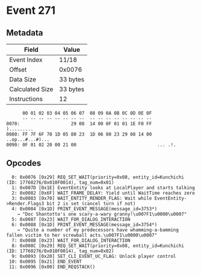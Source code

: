 # Event 271

## Metadata

| Field           | Value    |
|-----------------|----------|
| Event Index     | 11/18    |
| Offset          | 0x0076   |
| Data Size       | 33 bytes |
| Calculated Size | 33 bytes |
| Instructions    | 12       |

```
      00 01 02 03 04 05 06 07  08 09 0A 0B 0C 0D 0E 0F
      -- -- -- -- -- -- -- --  -- -- -- -- -- -- -- --
0070:                   29 08  14 00 0F 01 01 1E F0 FF        ).........
0080: FF 7F 6F 70 1D 05 80 23  1D 06 80 23 29 08 14 00  ..op...#...#)...
0090: 0F 01 02 20 00 21 00                              ... .!.         
```

## Opcodes

```
  0: 0x0076 [0x29] REQ_SET_WAIT(priority=0x08, entity_id=Kunchichi (ID: 17760276/0x010F0014), tag_num=0x01)
  1: 0x007D [0x1E] EventEntity looks at LocalPlayer and starts talking
  2: 0x0082 [0x6F] WAIT_FRAME_DELAY: Yield until WaitTime reaches zero
  3: 0x0083 [0x70] WAIT_ENTITY_RENDER_FLAG: Wait while EventEntity->Render.Flags3 bit 2 is set (cancel turn if not)
  4: 0x0084 [0x1D] PRINT_EVENT_MESSAGE(message_id=3753*)
    → "Doc Shantotto's one scary-a-wary granny!\u007F1\u0000\u0007"
  5: 0x0087 [0x23] WAIT_FOR_DIALOG_INTERACTION
  6: 0x0088 [0x1D] PRINT_EVENT_MESSAGE(message_id=3754*)
    → "Quite a number of my predecessors have whamming-a-bamming fallen victim to her screwball acts.\u007F1\u0000\u0007"
  7: 0x008B [0x23] WAIT_FOR_DIALOG_INTERACTION
  8: 0x008C [0x29] REQ_SET_WAIT(priority=0x08, entity_id=Kunchichi (ID: 17760276/0x010F0014), tag_num=0x02)
  9: 0x0093 [0x20] SET_CLI_EVENT_UC_FLAG: Unlock player control
 10: 0x0095 [0x21] END_EVENT
 11: 0x0096 [0x00] END_REQSTACK()
```
